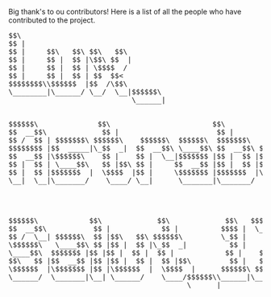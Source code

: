 Big thank's to ou contributors! Here is a list of all the people who have contributed to the project.


<pre>
$$\                                  
$$ |                                 
$$ |     $$\   $$\ $$\   $$\         
$$ |     $$ |  $$ |\$$\ $$  |        
$$ |     $$ |  $$ | \$$$$  /         
$$ |     $$ |  $$ | $$  $$<          
$$$$$$$$\\$$$$$$  |$$  /\$$\         
\________|\______/ \__/  \__|$$$$$$\
                             \______|


$$$$$$\              $$\                        $$\                            $$$$$$\  
$$  __$$\             $$ |                       $$ |                          $$  __$$\
$$ /  $$ | $$$$$$$\ $$$$$$\    $$$$$$\  $$$$$$\  $$$$$$$\   $$$$$$\  $$\   $$\ $$ /  $$ |
$$$$$$$$ |$$  _____|\_$$  _|  $$  __$$\ \____$$\ $$  __$$\ $$  __$$\ $$ |  $$ | $$$$$$  |
$$  __$$ |\$$$$$$\    $$ |    $$ |  \__|$$$$$$$ |$$ |  $$ |$$ /  $$ |$$ |  $$ |$$  __$$<
$$ |  $$ | \____$$\   $$ |$$\ $$ |     $$  __$$ |$$ |  $$ |$$ |  $$ |$$ |  $$ |$$ /  $$ |
$$ |  $$ |$$$$$$$  |  \$$$$  |$$ |     \$$$$$$$ |$$$$$$$  |\$$$$$$  |\$$$$$$$ |\$$$$$$  |
\__|  \__|\_______/    \____/ \__|      \_______|\_______/  \______/  \____$$ | \______/
                                                                     $$\   $$ |          
                                                                     \$$$$$$  |          
                                                                      \______/           

$$$$$$\            $$\             $$\             $$\   $$$$$$$$\
$$  __$$\           $$ |            $$ |          $$$$ |  \____$$  |
$$ /  \__| $$$$$$\  $$ |$$\   $$\ $$$$$$\         \_$$ |      $$  /
\$$$$$$\   \____$$\ $$ |$$ |  $$ |\_$$  _|          $$ |     $$  /  
\____$$\  $$$$$$$ |$$ |$$ |  $$ |  $$ |            $$ |    $$  /   
$$\   $$ |$$  __$$ |$$ |$$ |  $$ |  $$ |$$\         $$ |   $$  /    
\$$$$$$  |\$$$$$$$ |$$ |\$$$$$$  |  \$$$$  |      $$$$$$\ $$  /     
\______/  \_______|\__| \______/    \____/$$$$$$\\______|\__/      
                                          \______|
</pre>